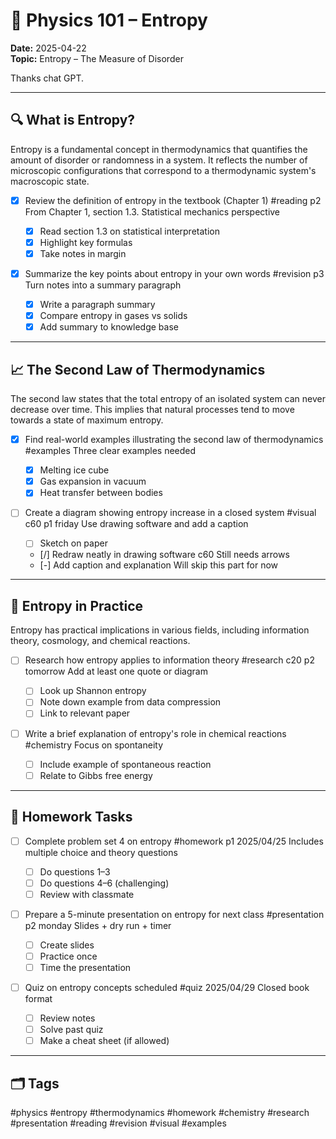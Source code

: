 # 🧪 Physics 101 – Entropy

**Date:** 2025-04-22  
**Topic:** Entropy – The Measure of Disorder

Thanks chat GPT.

---

## 🔍 What is Entropy?

Entropy is a fundamental concept in thermodynamics that quantifies the amount of disorder or randomness in a system. It reflects the number of microscopic configurations that correspond to a thermodynamic system's macroscopic state.

- [x] Review the definition of entropy in the textbook (Chapter 1) #reading p2
      From Chapter 1, section 1.3. Statistical mechanics perspective

  - [x] Read section 1.3 on statistical interpretation
  - [x] Highlight key formulas
  - [x] Take notes in margin

- [x] Summarize the key points about entropy in your own words #revision p3
      Turn notes into a summary paragraph
  - [x] Write a paragraph summary
  - [x] Compare entropy in gases vs solids
  - [x] Add summary to knowledge base

---

## 📈 The Second Law of Thermodynamics

The second law states that the total entropy of an isolated system can never decrease over time. This implies that natural processes tend to move towards a state of maximum entropy.

- [x] Find real-world examples illustrating the second law of thermodynamics #examples
      Three clear examples needed

  - [x] Melting ice cube
  - [x] Gas expansion in vacuum
  - [x] Heat transfer between bodies

- [ ] Create a diagram showing entropy increase in a closed system #visual c60 p1 friday
      Use drawing software and add a caption
  - [ ] Sketch on paper
  - [/] Redraw neatly in drawing software c60
    Still needs arrows
  - [-] Add caption and explanation
    Will skip this part for now

---

## 🧪 Entropy in Practice

Entropy has practical implications in various fields, including information theory, cosmology, and chemical reactions.

- [ ] Research how entropy applies to information theory #research c20 p2 tomorrow
      Add at least one quote or diagram

  - [ ] Look up Shannon entropy
  - [ ] Note down example from data compression
  - [ ] Link to relevant paper

- [ ] Write a brief explanation of entropy's role in chemical reactions #chemistry
      Focus on spontaneity
  - [ ] Include example of spontaneous reaction
  - [ ] Relate to Gibbs free energy

---

## 📝 Homework Tasks

- [ ] Complete problem set 4 on entropy #homework p1 2025/04/25
      Includes multiple choice and theory questions

  - [ ] Do questions 1–3
  - [ ] Do questions 4–6 (challenging)
  - [ ] Review with classmate

- [ ] Prepare a 5-minute presentation on entropy for next class #presentation p2 monday
      Slides + dry run + timer

  - [ ] Create slides
  - [ ] Practice once
  - [ ] Time the presentation

- [ ] Quiz on entropy concepts scheduled #quiz 2025/04/29
      Closed book format
  - [ ] Review notes
  - [ ] Solve past quiz
  - [ ] Make a cheat sheet (if allowed)

---

## 🗂️ Tags

#physics #entropy #thermodynamics #homework #chemistry #research #presentation #reading #revision #visual #examples
